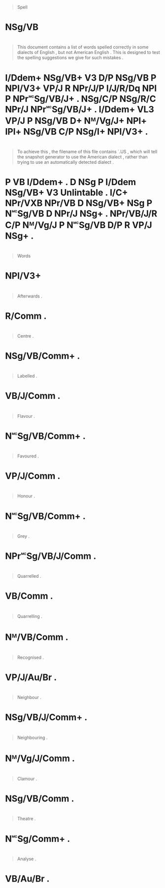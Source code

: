> Spell
# NSg/VB
>
#
> This    document contains a   list   of words   spelled correctly in      some     dialects of English      , but     not     American English      . This    is  designed to test   the spelling suggestions we   give   for such   mistakes .
# I/Ddem+ NSg/VB+  V3       D/P NSg/VB P  NPl/V3+ VP/J    R         NPr/J/P I/J/R/Dq NPl      P  NPr🅪Sg/VB/J+ . NSg/C/P NSg/R/C NPr/J    NPr🅪Sg/VB/J+ . I/Ddem+ VL3 VP/J     P  NSg/VB D+  Nᴹ/Vg/J+ NPl+        IPl+ NSg/VB C/P NSg/I+ NPl/V3+  .
>
#
> To achieve this    , the filename of this   file    contains `.US       , which will    tell   the snapshot generator to use     the American dialect , rather     than trying  to use     an  automatically detected dialect .
# P  VB      I/Ddem+ . D   NSg      P  I/Ddem NSg/VB+ V3       Unlintable . I/C+  NPr/VXB NPr/VB D   NSg/VB+  NSg       P  N🅪Sg/VB D   NPr/J    NSg+    . NPr/VB/J/R C/P  Nᴹ/Vg/J P  N🅪Sg/VB D/P R             VP/J     NSg+    .
>
#
> Words
# NPl/V3+
>
#
>
#
>
#
> Afterwards .
# R/Comm     .
>
#
> Centre       .
# NSg/VB/Comm+ .
>
#
> Labelled  .
# VB/J/Comm .
>
#
> Flavour       .
# N🅪Sg/VB/Comm+ .
>
#
> Favoured  .
# VP/J/Comm .
>
#
> Honour        .
# N🅪Sg/VB/Comm+ .
>
#
> Grey             .
# NPr🅪Sg/VB/J/Comm .
>
#
> Quarrelled .
# VB/Comm    .
>
#
> Quarrelling .
# Nᴹ/VB/Comm  .
>
#
> Recognised .
# VP/J/Au/Br .
>
#
> Neighbour      .
# NSg/VB/J/Comm+ .
>
#
> Neighbouring .
# Nᴹ/Vg/J/Comm .
>
#
> Clamour     .
# NSg/VB/Comm .
>
#
> Theatre    .
# N🅪Sg/Comm+ .
>
#
> Analyse  .
# VB/Au/Br .
